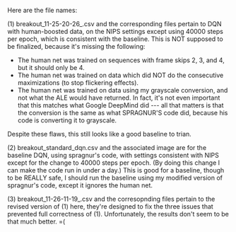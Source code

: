 Here are the file names:

(1) breakout_11-25-20-26_.csv and the corresponding files pertain to DQN with
human-boosted data, on the NIPS settings except using 40000 steps per epoch,
which is consistent with the baseline. This is NOT supposed to be finalized,
because it's missing the following:

- The human net was trained on sequences with frame skips 2, 3, and 4, but it
  should only be 4.
- The human net was trained on data which did NOT do the consecutive
  maximizations (to stop flickering effects).
- The human net was trained on data using my grayscale conversion, and not what
  the ALE would have returned. In fact, it's not even important that this
  matches what Google DeepMind did --- all that matters is that the conversion
  is the same as what SPRAGNUR'S code did, because his code is converting it to
  grayscale.

Despite these flaws, this still looks like a good baseline to trian.


(2) breakout_standard_dqn.csv and the associated image are for the baseline DQN,
using spragnur's code, with settings consistent with NIPS except for the change
to 40000 steps per epoch.  (By doing this change I can make the code run in
under a day.) This is good for a baseline, though to be REALLY safe, I should
run the baseline using my modified version of spragnur's code, except it ignores
the human net.


(3) breakout_11-26-11-19_.csv and the corresopnding files pertain to the revised
version of (1) here, they're designed to fix the three issues that prevented
full correctness of (1). Unfortunately, the results don't seem to be that much
better. =(
